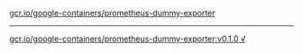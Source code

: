 [gcr.io/google-containers/prometheus-dummy-exporter](https://hub.docker.com/r/anjia0532/google-containers.prometheus-dummy-exporter/tags/) 

----
[gcr.io/google-containers/prometheus-dummy-exporter:v0.1.0 √](https://hub.docker.com/r/anjia0532/google-containers.prometheus-dummy-exporter/tags/)

